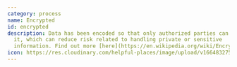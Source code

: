 ```yaml
---
category: process
name: Encrypted
id: encrypted
description: Data has been encoded so that only authorized parties can access
  it, which can reduce risk related to handling private or sensitive
  information. Find out more [here](https://en.wikipedia.org/wiki/Encryption)
icon: https://res.cloudinary.com/helpful-places/image/upload/v1664832754/dtpr-icons/process/encrypted_oedzbb.svg
---
```

